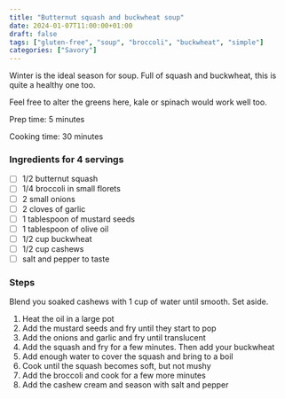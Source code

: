 ```yaml
---
title: "Butternut squash and buckwheat soup"
date: 2024-01-07T11:00:00+01:00
draft: false
tags: ["gluten-free", "soup", "broccoli", "buckwheat", "simple"]
categories: ["Savory"]
---
```


Winter is the ideal season for soup. Full of squash and buckwheat, this is quite a healthy one too.

Feel free to alter the greens here, kale or spinach would work well too.

<div class="recipe" id="recipe">
Prep time: 5 minutes

Cooking time: 30 minutes

### Ingredients for 4 servings
- [ ] 1/2 butternut squash
- [ ] 1/4 broccoli in small florets
- [ ] 2 small onions
- [ ] 2 cloves of garlic
- [ ] 1 tablespoon of mustard seeds
- [ ] 1 tablespoon of olive oil
- [ ] 1/2 cup buckwheat
- [ ] 1/2 cup cashews
- [ ] salt and pepper to taste

### Steps
Blend you soaked cashews with 1 cup of water until smooth. Set aside.
1. Heat the oil in a large pot
2. Add the mustard seeds and fry until they start to pop
3. Add the onions and garlic and fry until translucent
4. Add the squash and fry for a few minutes. Then add your buckwheat
5. Add enough water to cover the squash and bring to a boil
6. Cook until the squash becomes soft, but not mushy
7. Add the broccoli and cook for a few more minutes
8. Add the cashew cream and season with salt and pepper

</div>
